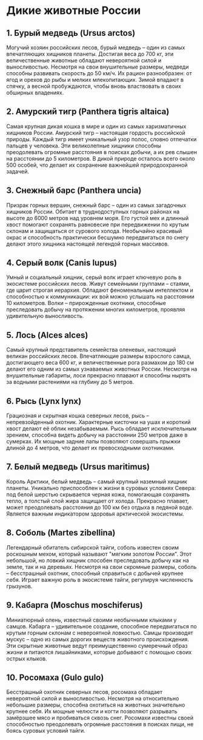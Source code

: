 # Дикие животные России

## 1. Бурый медведь (Ursus arctos)
Могучий хозяин российских лесов, бурый медведь – один из самых впечатляющих хищников планеты. Достигая веса до 700 кг, эти величественные животные обладают невероятной силой и выносливостью. Несмотря на свои внушительные размеры, медведи способны развивать скорость до 50 км/ч. Их рацион разнообразен: от ягод и орехов до рыбы и мелких млекопитающих. Зимой впадают в спячку, а весной пробуждаются, чтобы вновь властвовать в своих обширных владениях.

## 2. Амурский тигр (Panthera tigris altaica)
Самая крупная дикая кошка в мире и один из самых харизматичных хищников России. Амурский тигр – настоящая гордость российской природы. Каждый тигр имеет уникальный узор полос, словно отпечатки пальцев у человека. Эти великолепные хищники способны преодолевать огромные расстояния в поисках добычи, а их рев слышен на расстоянии до 5 километров. В дикой природе осталось всего около 500 особей, что делает их сохранение важнейшей природоохранной задачей.

## 3. Снежный барс (Panthera uncia)
Призрак горных вершин, снежный барс – один из самых загадочных хищников России. Обитает в труднодоступных горных районах на высоте до 6000 метров над уровнем моря. Его густой мех и длинный хвост помогают сохранять равновесие при передвижении по крутым склонам и защищаться от сурового холода. Необычайно красивый окрас и способность практически бесшумно передвигаться по снегу делают этого хищника настоящей легендой горных массивов.

## 4. Серый волк (Canis lupus)
Умный и социальный хищник, серый волк играет ключевую роль в экосистеме российских лесов. Живут семейными группами – стаями, где царит строгая иерархия. Обладают феноменальным интеллектом и способностью к коммуникации: их вой можно услышать на расстоянии 10 километров. Волки – прирожденные охотники, способные преследовать добычу на протяжении многих километров, проявляя удивительную выносливость.

## 5. Лось (Alces alces)
Самый крупный представитель семейства оленевых, настоящий великан российских лесов. Впечатляющие размеры взрослого самца, достигающего веса 600 кг, и величественные рога размахом до 180 см делают его одним из самых узнаваемых животных России. Несмотря на внушительные габариты, лоси прекрасно плавают и способны нырять за водными растениями на глубину до 5 метров.

## 6. Рысь (Lynx lynx)
Грациозная и скрытная кошка северных лесов, рысь – непревзойденный охотник. Характерные кисточки на ушах и короткий хвост делают её облик незабываемым. Рысь обладает исключительным зрением, способна видеть добычу на расстоянии 250 метров даже в сумерках. Их мощные задние лапы позволяют совершать прыжки длиной до 4 метров, что делает их превосходными охотниками.

## 7. Белый медведь (Ursus maritimus)
Король Арктики, белый медведь – самый крупный наземный хищник планеты. Уникально приспособлен к жизни в суровых условиях Севера: под белой шерстью скрывается черная кожа, помогающая сохранять тепло, а толстый слой жира защищает от холода. Прекрасно плавает, может преодолевать расстояния до 100 км без отдыха в ледяной воде. Является важным индикатором здоровья арктической экосистемы.

## 8. Соболь (Martes zibellina)
Легендарный обитатель сибирской тайги, соболь известен своим роскошным мехом, который называют "мягким золотом России". Этот небольшой, но ловкий хищник способен преследовать добычу как на земле, так и на деревьях. Несмотря на свои скромные размеры, соболь – бесстрашный охотник, способный справиться с добычей крупнее себя. Играет важную роль в экосистеме тайги, регулируя численность грызунов.

## 9. Кабарга (Moschus moschiferus)
Миниатюрный олень, известный своими необычными клыками у самцов. Кабарга – удивительное создание, способное передвигаться по крутым горным склонам с невероятной ловкостью. Самцы производят мускус – одно из самых дорогих веществ животного происхождения. Эти скрытные животные ведут преимущественно сумеречный образ жизни и питаются лишайниками, которые добывают с помощью своих острых клыков.

## 10. Росомаха (Gulo gulo)
Бесстрашный охотник северных лесов, росомаха обладает невероятной силой и выносливостью. Несмотря на относительно небольшие размеры, способна охотиться на животных значительно крупнее себя. Их мощные челюсти и когти позволяют разрывать замёрзшее мясо и пробиваться сквозь снег. Росомахи известны своей способностью преодолевать огромные расстояния в поисках пищи, не боясь суровых условий тайги. 
